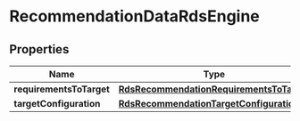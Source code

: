 

# RecommendationDataRdsEngine


## Properties

| Name | Type | Description | Notes |
|------------ | ------------- | ------------- | -------------|
|**requirementsToTarget** | [**RdsRecommendationRequirementsToTarget**](RdsRecommendationRequirementsToTarget.md) |  |  [optional] |
|**targetConfiguration** | [**RdsRecommendationTargetConfiguration**](RdsRecommendationTargetConfiguration.md) |  |  [optional] |



